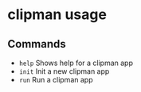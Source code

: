clipman usage
===

## Commands

- `help` Shows help for a clipman app
- `init` Init a new clipman app
- `run` Run a clipman app